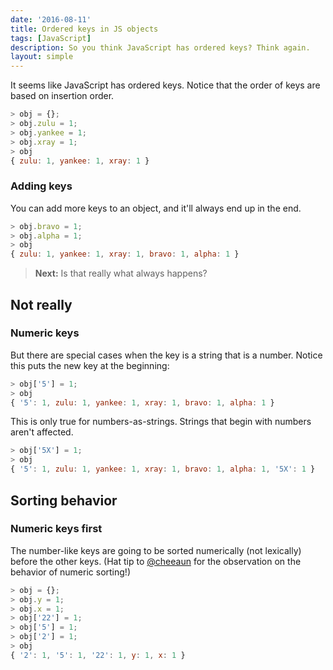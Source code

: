 ```yaml
---
date: '2016-08-11'
title: Ordered keys in JS objects
tags: [JavaScript]
description: So you think JavaScript has ordered keys? Think again.
layout: simple
---
```


It seems like JavaScript has ordered keys. Notice that the order of keys are based on insertion order.

```js
> obj = {};
> obj.zulu = 1;
> obj.yankee = 1;
> obj.xray = 1;
> obj
{ zulu: 1, yankee: 1, xray: 1 }
```

### Adding keys

You can add more keys to an object, and it'll always end up in the end.

```js
> obj.bravo = 1;
> obj.alpha = 1;
> obj
{ zulu: 1, yankee: 1, xray: 1, bravo: 1, alpha: 1 }
```

> **Next:** Is that really what always happens?

## Not really

### Numeric keys

But there are special cases when the key is a string that is a number. Notice this puts the new key at the beginning:

```js
> obj['5'] = 1;
> obj
{ '5': 1, zulu: 1, yankee: 1, xray: 1, bravo: 1, alpha: 1 }
```

This is only true for numbers-as-strings. Strings that begin with numbers aren't affected.

```js
> obj['5X'] = 1;
> obj
{ '5': 1, zulu: 1, yankee: 1, xray: 1, bravo: 1, alpha: 1, '5X': 1 }
```

<next-block title="Let's take a look at how it's sorted."></next-block>

## Sorting behavior

### Numeric keys first

The number-like keys are going to be sorted numerically (not lexically) before the other keys.
(Hat tip to [@cheeaun](https://twitter.com/cheeaun/status/763578733496143872) for the observation on the behavior of numeric sorting!)

```js
> obj = {};
> obj.y = 1;
> obj.x = 1;
> obj['22'] = 1;
> obj['5'] = 1;
> obj['2'] = 1;
> obj
{ '2': 1, '5': 1, '22': 1, y: 1, x: 1 }
```
